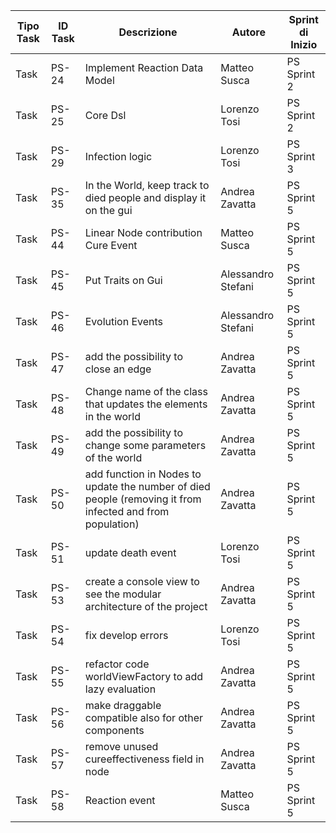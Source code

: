 |Tipo Task|ID Task|Descrizione                           |Autore      |Sprint di Inizio|
|---------|-------|--------------------------------------|------------|----------------|
|Task     |PS-24  |Implement Reaction Data Model         |Matteo Susca|PS Sprint 2     |
|Task     |PS-25  |Core Dsl                              |Lorenzo Tosi|PS Sprint 2     |
|Task     |PS-29  |Infection logic                       |Lorenzo Tosi|PS Sprint 3     |
|Task     |PS-35  |In the World, keep track to died people and display it on the gui|Andrea Zavatta|PS Sprint 5     |
|Task     |PS-44  |Linear Node contribution Cure Event   |Matteo Susca|PS Sprint 5     |
|Task     |PS-45  |Put Traits on Gui                     |Alessandro Stefani|PS Sprint 5     |
|Task     |PS-46  |Evolution Events                      |Alessandro Stefani|PS Sprint 5     |
|Task     |PS-47  |add the possibility to close an edge  |Andrea Zavatta|PS Sprint 5     |
|Task     |PS-48  |Change name of the class that updates the elements in the world|Andrea Zavatta|PS Sprint 5     |
|Task     |PS-49  |add the possibility to change some parameters of the world|Andrea Zavatta|PS Sprint 5     |
|Task     |PS-50  |add function in Nodes to update the number of died people (removing it from infected and from population)|Andrea Zavatta|PS Sprint 5     |
|Task     |PS-51  |update death event                    |Lorenzo Tosi|PS Sprint 5     |
|Task     |PS-53  |create a console view to see the modular architecture of the project|Andrea Zavatta|PS Sprint 5     |
|Task     |PS-54  |fix develop errors                    |Lorenzo Tosi|PS Sprint 5     |
|Task     |PS-55  |refactor code worldViewFactory to add lazy evaluation|Andrea Zavatta|PS Sprint 5     |
|Task     |PS-56  |make draggable compatible also for other components|Andrea Zavatta|PS Sprint 5     |
|Task     |PS-57  |remove unused cureeffectiveness field in node|Andrea Zavatta|PS Sprint 5     |
|Task     |PS-58  |Reaction event                        |Matteo Susca|PS Sprint 5     |
